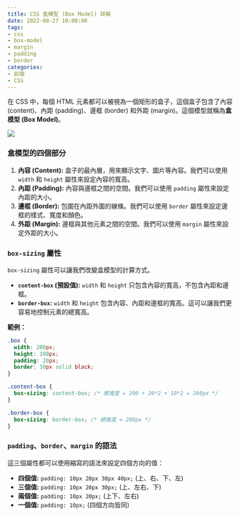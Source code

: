 ```yaml
---
title: CSS 盒模型 (Box Model) 詳解
date: 2022-08-27 10:00:00
tags:
- css
- box-model
- margin
- padding
- border
categories:
- 前端
- CSS
---
```


在 CSS 中，每個 HTML 元素都可以被視為一個矩形的盒子，這個盒子包含了內容 (content)、內距 (padding)、邊框 (border) 和外距 (margin)。這個模型就稱為**盒模型 (Box Model)**。

![](https://developer.mozilla.org/en-US/docs/Learn/CSS/Building_blocks/The_box_model/box-model.png)

### 盒模型的四個部分

1.  **內容 (Content):** 盒子的最內層，用來顯示文字、圖片等內容。我們可以使用 `width` 和 `height` 屬性來設定內容的寬高。
2.  **內距 (Padding):** 內容與邊框之間的空間。我們可以使用 `padding` 屬性來設定內距的大小。
3.  **邊框 (Border):** 包圍在內距外圍的線條。我們可以使用 `border` 屬性來設定邊框的樣式、寬度和顏色。
4.  **外距 (Margin):** 邊框與其他元素之間的空間。我們可以使用 `margin` 屬性來設定外距的大小。

### `box-sizing` 屬性

`box-sizing` 屬性可以讓我們改變盒模型的計算方式。

-   **`content-box` (預設值):** `width` 和 `height` 只包含內容的寬高，不包含內距和邊框。
-   **`border-box`:** `width` 和 `height` 包含內容、內距和邊框的寬高。這可以讓我們更容易地控制元素的總寬高。

**範例：**

```css
.box {
  width: 200px;
  height: 100px;
  padding: 20px;
  border: 10px solid black;
}

.content-box {
  box-sizing: content-box; /* 總寬度 = 200 + 20*2 + 10*2 = 260px */
}

.border-box {
  box-sizing: border-box; /* 總寬度 = 200px */
}
```

### `padding`、`border`、`margin` 的語法

這三個屬性都可以使用縮寫的語法來設定四個方向的值：

-   **四個值:** `padding: 10px 20px 30px 40px;` (上、右、下、左)
-   **三個值:** `padding: 10px 20px 30px;` (上、左右、下)
-   **兩個值:** `padding: 10px 20px;` (上下、左右)
-   **一個值:** `padding: 10px;` (四個方向皆同)
